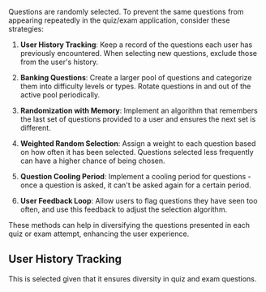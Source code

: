 Questions are randomly selected. To prevent the same questions from appearing repeatedly in the quiz/exam application, consider these strategies:

1. **User History Tracking**: Keep a record of the questions each user has previously encountered. When selecting new questions, exclude those from the user's history.

2. **Banking Questions**: Create a larger pool of questions and categorize them into difficulty levels or types. Rotate questions in and out of the active pool periodically.

3. **Randomization with Memory**: Implement an algorithm that remembers the last set of questions provided to a user and ensures the next set is different.

4. **Weighted Random Selection**: Assign a weight to each question based on how often it has been selected. Questions selected less frequently can have a higher chance of being chosen.

5. **Question Cooling Period**: Implement a cooling period for questions - once a question is asked, it can't be asked again for a certain period.

6. **User Feedback Loop**: Allow users to flag questions they have seen too often, and use this feedback to adjust the selection algorithm.

These methods can help in diversifying the questions presented in each quiz or exam attempt, enhancing the user experience.

## User History Tracking
This is selected given that it ensures diversity in quiz and exam questions.
